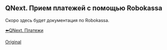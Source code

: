 ## QNext. Прием платежей с помощью Robokassa

Скоро здесь будет документация по Robokassa.



[⬅️QNext. Платежи](/docs-test/pay)
  
[Original](https://telegra.ph/QNext-Payments-Robokassa-01-01)